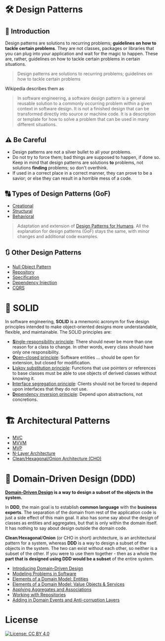 # 🛠️ Design Patterns

## 🚀 Introduction

Design patterns are solutions to recurring problems; **guidelines on how to tackle certain problems**. They are not classes, packages or libraries that you can plug into your application and wait for the magic to happen. These are, rather, guidelines on how to tackle certain problems in certain situations.

> Design patterns are solutions to recurring problems; guidelines on how to tackle certain problems

Wikipedia describes them as

> In software engineering, a software design pattern is a general reusable solution to a commonly occurring problem within a given context in software design. It is not a finished design that can be transformed directly into source or machine code. It is a description or template for how to solve a problem that can be used in many different situations.

## ⚠️ Be Careful

- Design patterns are not a silver bullet to all your problems.
- Do not try to force them; bad things are supposed to happen, if done so. Keep in mind that design patterns are solutions **to** problems, not solutions **finding** problems; so don't overthink.
- If used in a correct place in a correct manner, they can prove to be a savior; or else they can result in a horrible mess of a code.

## 🔠 Types of Design Patterns (GoF)

* [Creational](02.%20Design%20Patterns%20-%20Creational%20Patterns)
* [Structural](03.%20Design%20Patterns%20-%20Structural%20Patterns)
* [Behavioral](04.%20Design%20Patterns%20-%20Behavioral%20Patterns)

> Adaptation and extension of [Design Patterns for Humans](https://github.com/anupavanm/csharp-design-patterns-for-humans). All the explanation for design patterns (GoF) stays the same, with minor changes and additional code examples.

## 🔃 Other Design Patterns

* [Null Object Pattern](12.%20Other%20Patterns/01.%20Null%20Object%20Pattern)
* [Repository](06.%20Repositories)
* [Specification](07.%20Specification)
* [Dependency Injection](08.%20DI%20Pattern)
* [CQRS](09.%20CQRS)


# 💎 SOLID

In software engineering, **SOLID** is a mnemonic acronym for five design principles intended to make object-oriented designs more understandable, flexible, and maintainable. The SOLID principles are: 

- [**S**ingle-responsibility principle](10.%20SOLID/single-responsibility-principle-slides.pdf): There should never be more than one reason for a class to change. In other words, every class should have only one responsibility.
- [**O**pen–closed principle](10.%20SOLID/open-closed-principle-slides.pdf): Software entities ... should be open for extension, but closed for modification.
- [**L**iskov substitution principle](10.%20SOLID/liskov-substitution-principle-slides.pdf): Functions that use pointers or references to base classes must be able to use objects of derived classes without knowing it.
- [**I**nterface segregation principle](10.%20SOLID/interface-segregation-principle-slides.pdf): Clients should not be forced to depend upon interfaces that they do not use.
- [**D**ependency inversion principle](10.%20SOLID/dependency-inversion-principle-slides.pdf): Depend upon abstractions, not concretions.


# 🏗 Architectural Patterns

* [MVC](11.%20Architectural%20Patterns/MVC.md)
* [MVVM](11.%20Architectural%20Patterns/MVVM.md)
* [MVP](11.%20Architectural%20Patterns/MVP.md)
* [N-Layer Architecture](11.%20Architectural%20Patterns/N-Layer.md)
* [Clean/Hexagonal/Onion Architecture (CHO)](11.%20Architectural%20Patterns/CHO%20Architecture.md)


# 🔘 Domain-Driven Design (DDD)

**[Domain-Driven Design](13.%20DDD) is a way to design a subset of the objects in the system.**

In **DDD**, the main goal is to establish **common language** with the **business experts**. The separation of the domain from rest of the application code is just a side effect of this main goal. It also has some say about the design of classes as entities and aggregates, but that is only within the domain itself. It has nothing to say about design outside the domain code.

**Clean**/**Hexagonal**/**Onion** (or CHO in short) architecture, is an architectural pattern for a system, whereas **DDD** is a way to design a subset of the objects in the system. The two can exist without each other, so neither is a subset of the other. If you were to use them together - then as a whole the **part that is designed using DDD would be a subset** of the entire system.


- [Introducing Domain-Driven Design](13.%20DDD/Introducing%20Domain-Driven%20Design.md)
- [Modeling Problems in Software](13.%20DDD/Modeling%20Problems%20in%20Software.md)
- [Elements of a Domain Model: Entities](13.%20DDD/Elements%20of%20a%20Domain%20Model%20Entities.md)
- [Elements of a Domain Model: Value Objects & Services](13.%20DDD/Elements%20of%20a%20Domain%20Model%20Value%20Objects%20And%20Services.md)
- [Applying Aggregates and Associations](13.%20DDD/Applying%20Aggregates%20and%20Associations.md)
- [Working with Repositories](13.%20DDD/Working%20with%20Repositories.md)
- [Adding in Domain Events and Anti-corruption Layers](13.%20DDD/Adding%20in%20Domain%20Events%20and%20Anti-corruption%20Layers.md)

# License

[![License: CC BY 4.0](https://img.shields.io/badge/License-CC%20BY%204.0-lightgrey.svg)](https://creativecommons.org/licenses/by/4.0/)

